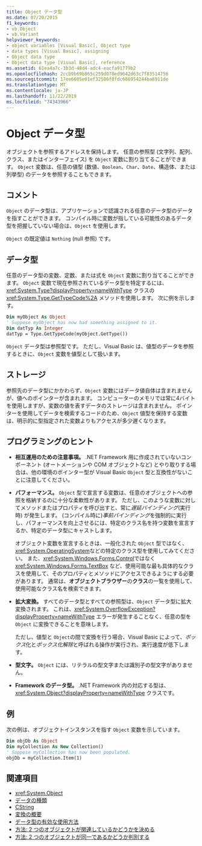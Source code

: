 ```yaml
---
title: Object データ型
ms.date: 07/20/2015
f1_keywords:
- vb.Object
- vb.Variant
helpviewer_keywords:
- object variables [Visual Basic], Object type
- data types [Visual Basic], assigning
- Object data type
- Object data type [Visual Basic], reference
ms.assetid: 61ea4a7c-3b3d-48d4-adc4-eacfa91779b2
ms.openlocfilehash: 2ccb9b69b865c259d078ed9642d63c7f83514756
ms.sourcegitcommit: 17ee6605e01ef32506f8fdc686954244ba6911de
ms.translationtype: MT
ms.contentlocale: ja-JP
ms.lasthandoff: 11/22/2019
ms.locfileid: "74343966"
---
```

# <a name="object-data-type"></a>Object データ型

オブジェクトを参照するアドレスを保持します。 任意の参照型 (文字列、配列、クラス、またはインターフェイス) を `Object` 変数に割り当てることができます。 `Object` 変数は、任意の値型 (数値、`Boolean`、`Char`、`Date`、構造体、または列挙型) のデータを参照することもできます。

## <a name="remarks"></a>コメント

`Object` のデータ型は、アプリケーションで認識される任意のデータ型のデータを指すことができます。 コンパイル時に変数が指している可能性のあるデータ型を把握していない場合は、`Object` を使用します。

`Object` の既定値は `Nothing` (null 参照) です。

## <a name="data-types"></a>データ型

任意のデータ型の変数、定数、または式を `Object` 変数に割り当てることができます。 `Object` 変数で現在参照されているデータ型を特定するには、<xref:System.Type?displayProperty=nameWithType> クラスの <xref:System.Type.GetTypeCode%2A> メソッドを使用します。 次に例を示します。

```vb
Dim myObject As Object
' Suppose myObject has now had something assigned to it.
Dim datTyp As Integer
datTyp = Type.GetTypeCode(myObject.GetType())
```

`Object` データ型は参照型です。 ただし、Visual Basic は、値型のデータを参照するときに、`Object` 変数を値型として扱います。

## <a name="storage"></a>ストレージ

参照先のデータ型にかかわらず、`Object` 変数にはデータ値自体は含まれませんが、値へのポインターが含まれます。 コンピューターのメモリでは常に4バイトを使用しますが、変数の値を表すデータのストレージは含まれません。 ポインターを使用してデータを検索するコードのため、`Object` 値型を保持する変数は、明示的に型指定された変数よりもアクセスが多少遅くなります。

## <a name="programming-tips"></a>プログラミングのヒント

- **相互運用のための注意事項。** .NET Framework 用に作成されていないコンポーネント (オートメーションや COM オブジェクトなど) とやり取りする場合は、他の環境のポインター型が Visual Basic `Object` 型と互換性がないことに注意してください。

- **パフォーマンス。** `Object` 型で宣言する変数は、任意のオブジェクトへの参照を格納するのに十分な柔軟性があります。 ただし、このような変数に対してメソッドまたはプロパティを呼び出すと、常に*遅延バインディング*(実行時) が発生します。 (コンパイル時に)*事前バインディング*を強制的に実行し、パフォーマンスを向上させるには、特定のクラス名を持つ変数を宣言するか、特定のデータ型にキャストします。

  オブジェクト変数を宣言するときは、一般化された `Object` 型ではなく、<xref:System.OperatingSystem>などの特定のクラス型を使用してみてください。 また、<xref:System.Windows.Forms.Control>ではなく <xref:System.Windows.Forms.TextBox> など、使用可能な最も具体的なクラスを使用して、そのプロパティとメソッドにアクセスできるようにする必要があります。 通常は、**オブジェクトブラウザー**の**クラス**の一覧を使用して、使用可能なクラス名を検索できます。

- **拡大変換。** すべてのデータ型とすべての参照型は、`Object` データ型に拡大変換されます。 これは、<xref:System.OverflowException?displayProperty=nameWithType> エラーが発生することなく、任意の型を `Object` に変換できることを意味します。

  ただし、値型と `Object`の間で変換を行う場合、Visual Basic によって、*ボックス*化と*ボックス化解除*と呼ばれる操作が実行され、実行速度が低下します。

- **型文字。** `Object` には、リテラルの型文字または識別子の型文字がありません。

- **Framework のデータ型。** .NET Framework 内の対応する型は、<xref:System.Object?displayProperty=nameWithType> クラスです。

## <a name="example"></a>例

次の例は、オブジェクトインスタンスを指す `Object` 変数を示しています。

```vb
Dim objDb As Object
Dim myCollection As New Collection()
' Suppose myCollection has now been populated.
objDb = myCollection.Item(1)
```

## <a name="see-also"></a>関連項目

- <xref:System.Object>
- [データの種類](../../../visual-basic/language-reference/data-types/index.md)
- [CString](../../../visual-basic/language-reference/functions/type-conversion-functions.md)
- [変換の概要](../../../visual-basic/language-reference/keywords/conversion-summary.md)
- [データ型の有効な使用方法](../../../visual-basic/programming-guide/language-features/data-types/efficient-use-of-data-types.md)
- [方法: 2 つのオブジェクトが関連しているかどうかを決める](../../../visual-basic/programming-guide/language-features/variables/how-to-determine-whether-two-objects-are-related.md)
- [方法: 2 つのオブジェクトが同一であるかどうか判別する](../../../visual-basic/programming-guide/language-features/variables/how-to-determine-whether-two-objects-are-identical.md)
